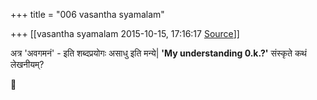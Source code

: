 +++
title = "006 vasantha syamalam"

+++
[[vasantha syamalam	2015-10-15, 17:16:17 [Source](https://groups.google.com/g/samskrita/c/KYcT30ZWdlo)]]



अत्र 'अवगमनं' - इति शब्दप्रयोगः असाधु इति मन्ये\| **'My understanding 0.k.?'** संस्कृते कथं लेखनीयम्?



